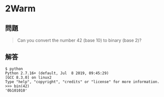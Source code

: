 # 2Warm

## 問題
> Can you convert the number 42 (base 10) to binary (base 2)? 

## 解答

```shell
$ python                                                                                 Python 2.7.16+ (default, Jul  8 2019, 09:45:29)
[GCC 8.3.0] on linux2
Type "help", "copyright", "credits" or "license" for more information.
>>> bin(42)
'0b101010'
```
